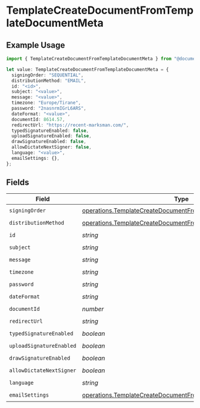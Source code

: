 # TemplateCreateDocumentFromTemplateDocumentMeta

## Example Usage

```typescript
import { TemplateCreateDocumentFromTemplateDocumentMeta } from "@documenso/sdk-typescript/models/operations";

let value: TemplateCreateDocumentFromTemplateDocumentMeta = {
  signingOrder: "SEQUENTIAL",
  distributionMethod: "EMAIL",
  id: "<id>",
  subject: "<value>",
  message: "<value>",
  timezone: "Europe/Tirane",
  password: "2nasnrmIGrL6ARS",
  dateFormat: "<value>",
  documentId: 8614.57,
  redirectUrl: "https://recent-marksman.com/",
  typedSignatureEnabled: false,
  uploadSignatureEnabled: false,
  drawSignatureEnabled: false,
  allowDictateNextSigner: false,
  language: "<value>",
  emailSettings: {},
};
```

## Fields

| Field                                                                                                                                              | Type                                                                                                                                               | Required                                                                                                                                           | Description                                                                                                                                        |
| -------------------------------------------------------------------------------------------------------------------------------------------------- | -------------------------------------------------------------------------------------------------------------------------------------------------- | -------------------------------------------------------------------------------------------------------------------------------------------------- | -------------------------------------------------------------------------------------------------------------------------------------------------- |
| `signingOrder`                                                                                                                                     | [operations.TemplateCreateDocumentFromTemplateSigningOrder](../../models/operations/templatecreatedocumentfromtemplatesigningorder.md)             | :heavy_check_mark:                                                                                                                                 | N/A                                                                                                                                                |
| `distributionMethod`                                                                                                                               | [operations.TemplateCreateDocumentFromTemplateDistributionMethod](../../models/operations/templatecreatedocumentfromtemplatedistributionmethod.md) | :heavy_check_mark:                                                                                                                                 | N/A                                                                                                                                                |
| `id`                                                                                                                                               | *string*                                                                                                                                           | :heavy_check_mark:                                                                                                                                 | N/A                                                                                                                                                |
| `subject`                                                                                                                                          | *string*                                                                                                                                           | :heavy_check_mark:                                                                                                                                 | N/A                                                                                                                                                |
| `message`                                                                                                                                          | *string*                                                                                                                                           | :heavy_check_mark:                                                                                                                                 | N/A                                                                                                                                                |
| `timezone`                                                                                                                                         | *string*                                                                                                                                           | :heavy_check_mark:                                                                                                                                 | N/A                                                                                                                                                |
| `password`                                                                                                                                         | *string*                                                                                                                                           | :heavy_check_mark:                                                                                                                                 | N/A                                                                                                                                                |
| `dateFormat`                                                                                                                                       | *string*                                                                                                                                           | :heavy_check_mark:                                                                                                                                 | N/A                                                                                                                                                |
| `documentId`                                                                                                                                       | *number*                                                                                                                                           | :heavy_check_mark:                                                                                                                                 | N/A                                                                                                                                                |
| `redirectUrl`                                                                                                                                      | *string*                                                                                                                                           | :heavy_check_mark:                                                                                                                                 | N/A                                                                                                                                                |
| `typedSignatureEnabled`                                                                                                                            | *boolean*                                                                                                                                          | :heavy_check_mark:                                                                                                                                 | N/A                                                                                                                                                |
| `uploadSignatureEnabled`                                                                                                                           | *boolean*                                                                                                                                          | :heavy_check_mark:                                                                                                                                 | N/A                                                                                                                                                |
| `drawSignatureEnabled`                                                                                                                             | *boolean*                                                                                                                                          | :heavy_check_mark:                                                                                                                                 | N/A                                                                                                                                                |
| `allowDictateNextSigner`                                                                                                                           | *boolean*                                                                                                                                          | :heavy_check_mark:                                                                                                                                 | N/A                                                                                                                                                |
| `language`                                                                                                                                         | *string*                                                                                                                                           | :heavy_check_mark:                                                                                                                                 | N/A                                                                                                                                                |
| `emailSettings`                                                                                                                                    | [operations.TemplateCreateDocumentFromTemplateEmailSettings](../../models/operations/templatecreatedocumentfromtemplateemailsettings.md)           | :heavy_check_mark:                                                                                                                                 | N/A                                                                                                                                                |